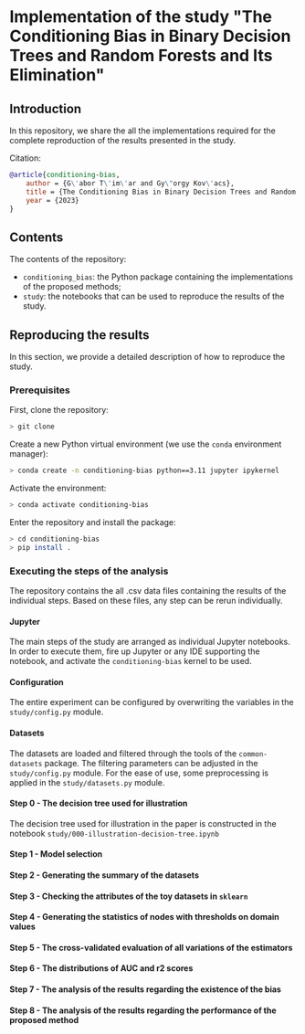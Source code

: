 # Implementation of the study "The Conditioning Bias in Binary Decision Trees and Random Forests and Its Elimination"

## Introduction

In this repository, we share the all the implementations required for the complete reproduction of the results presented in the study.

Citation:

```bibtex
@article{conditioning-bias,
    author = {G\'abor T\'im\'ar and Gy\"orgy Kov\'acs},
    title = {The Conditioning Bias in Binary Decision Trees and Random Forests and Its Elimination},
    year = {2023}
}
```

## Contents

The contents of the repository:

* `conditioning_bias`: the Python package containing the implementations of the proposed methods;
* `study`: the notebooks that can be used to reproduce the results of the study.

## Reproducing the results

In this section, we provide a detailed description of how to reproduce the study.

### Prerequisites

First, clone the repository:

```bash
> git clone
```

Create a new Python virtual environment (we use the `conda` environment manager):

```bash
> conda create -n conditioning-bias python==3.11 jupyter ipykernel
```

Activate the environment:

```bash
> conda activate conditioning-bias
```

Enter the repository and install the package:

```bash
> cd conditioning-bias
> pip install .
```

### Executing the steps of the analysis

The repository contains the all .csv data files containing the results of the individual steps. Based on these files, any step can be rerun individually.

#### Jupyter

The main steps of the study are arranged as individual Jupyter notebooks. In order to execute them, fire up Jupyter or any IDE supporting the notebook, and activate the `conditioning-bias` kernel to be used.

#### Configuration

The entire experiment can be configured by overwriting the variables in the `study/config.py` module.

#### Datasets

The datasets are loaded and filtered through the tools of the `common-datasets` package.  The filtering parameters can be adjusted in the `study/config.py` module. For the ease of use, some preprocessing is applied in the `study/datasets.py` module.

#### Step 0 - The decision tree used for illustration

The decision tree used for illustration in the paper is constructed in the notebook `study/000-illustration-decision-tree.ipynb`

#### Step 1 - Model selection

#### Step 2 - Generating the summary of the datasets

#### Step 3 - Checking the attributes of the toy datasets in `sklearn`

#### Step 4 - Generating the statistics of nodes with thresholds on domain values

#### Step 5 - The cross-validated evaluation of all variations of the estimators

#### Step 6 - The distributions of AUC and r2 scores

#### Step 7 - The analysis of the results regarding the existence of the bias

#### Step 8 - The analysis of the results regarding the performance of the proposed method

